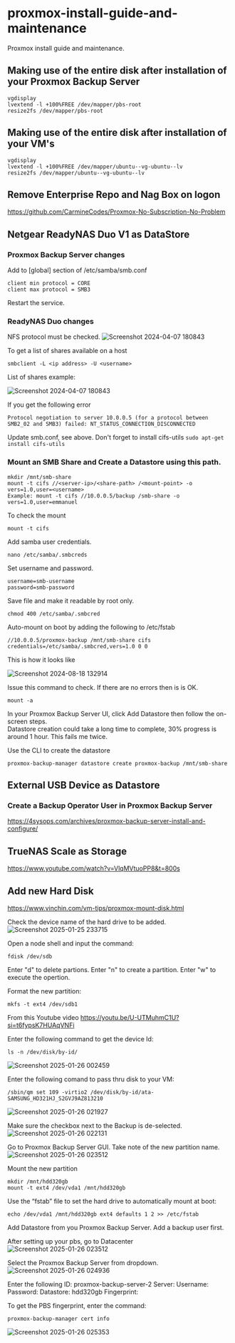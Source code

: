 # proxmox-install-guide-and-maintenance
Proxmox install guide and maintenance.

## Making use of the entire disk after installation of your Proxmox Backup Server
```
vgdisplay
lvextend -l +100%FREE /dev/mapper/pbs-root
resize2fs /dev/mapper/pbs-root
```

## Making use of the entire disk after installation of your VM's
```
vgdisplay
lvextend -l +100%FREE /dev/mapper/ubuntu--vg-ubuntu--lv
resize2fs /dev/mapper/ubuntu--vg-ubuntu--lv
```

## Remove Enterprise Repo and Nag Box on logon
https://github.com/CarmineCodes/Proxmox-No-Subscription-No-Problem

## Netgear ReadyNAS Duo V1 as DataStore
### Proxmox Backup Server changes
Add to [global] section of /etc/samba/smb.conf
```
client min protocol = CORE
client max protocol = SMB3
```
Restart the service.
### ReadyNAS Duo changes
NFS protocol must be checked.
![Screenshot 2024-04-07 180843](https://github.com/ejbaling/proxmox-install-and-maintenance/assets/3113782/dae1f6a9-d01e-483a-b888-9cd967b14cae)

To get a list of shares available on a host
```
smbclient -L <ip address> -U <username>
```
List of shares example:

![Screenshot 2024-04-07 180843](https://github.com/ejbaling/proxmox-install-and-maintenance/assets/3113782/999a4c8d-b6a8-4c00-b004-d29b134c73e7)

If you get the following error
```
Protocol negotiation to server 10.0.0.5 (for a protocol between SMB2_02 and SMB3) failed: NT_STATUS_CONNECTION_DISCONNECTED
```
Update smb.conf, see above. Don't forget to install cifs-utils `sudo apt-get install cifs-utils`
### Mount an SMB Share and Create a Datastore using this path.
```
mkdir /mnt/smb-share
mount -t cifs //<server-ip>/<share-path> /<mount-point> -o vers=1.0,user=<username>
Example: mount -t cifs //10.0.0.5/backup /smb-share -o vers=1.0,user=emmanuel
```
To check the mount
```
mount -t cifs
```
Add samba user credentials.
```
nano /etc/samba/.smbcreds
```
Set username and password.
```
username=smb-username
password=smb-password
```
Save file and make it readable by root only.
```
chmod 400 /etc/samba/.smbcred
```
Auto-mount on boot by adding the following to /etc/fstab
```
//10.0.0.5/proxmox-backup /mnt/smb-share cifs credentials=/etc/samba/.smbcred,vers=1.0 0 0
```
This is how it looks like

 ![Screenshot 2024-08-18 132914](https://github.com/user-attachments/assets/c39eb7c3-e3e3-45c8-b76a-cac3b204b230)

Issue this command to check. If there are no errors then is is OK.
```
mount -a
```
In your Proxmox Backup Server UI, click Add Datastore then follow the on-screen steps.  
Datastore creation could take a long time to complete, 30% progress is around 1 hour. This fails me twice.

Use the CLI to create the datastore
```
proxmox-backup-manager datastore create proxmox-backup /mnt/smb-share
```
## External USB Device as Datastore
### Create a Backup Operator User in Proxmox Backup Server
https://4sysops.com/archives/proxmox-backup-server-install-and-configure/

## TrueNAS Scale as Storage
https://www.youtube.com/watch?v=VlqMVtuoPP8&t=800s

## Add new Hard Disk
https://www.vinchin.com/vm-tips/proxmox-mount-disk.html

Check the device name of the hard drive to be added.
![Screenshot 2025-01-25 233715](https://github.com/user-attachments/assets/659863f5-bb62-4633-94ad-c995393c88c2)

Open a node shell and input the command:
```
fdisk /dev/sdb
```

Enter "d" to delete partions. Enter "n" to create a partition. Enter "w" to execute the opertion.

Format the new partition:
```
mkfs -t ext4 /dev/sdb1
```

From this Youtube video https://youtu.be/U-UTMuhmC1U?si=t6fypsK7HUAqVNFi

Enter the following command to get the device Id:
```
ls -n /dev/disk/by-id/
```
![Screenshot 2025-01-26 002459](https://github.com/user-attachments/assets/3054cd30-2596-45b8-a122-47c699e62666)

Enter the following comand to pass thru disk to your VM:
```
/sbin/qm set 109 -virtio2 /dev/disk/by-id/ata-SAMSUNG_HD321HJ_S2GVJ9AZ813210
```
![Screenshot 2025-01-26 021927](https://github.com/user-attachments/assets/d06db27c-cd07-418d-a01c-1cc10c1d24e6)

Make sure the checkbox next to the Backup is de-selected.
![Screenshot 2025-01-26 022131](https://github.com/user-attachments/assets/044d2b52-ca95-463a-b78f-84578049f4bc)

Go to Proxmox Backup Server GUI. Take note of the new partition name.
![Screenshot 2025-01-26 023512](https://github.com/user-attachments/assets/b3cdbe69-7d3f-46c4-ae27-748c1d28ede7)

Mount the new partition

```
mkdir /mnt/hdd320gb
mount -t ext4 /dev/vda1 /mnt/hdd320gb
```

Use the “fstab” file to set the hard drive to automatically mount at boot:
```
echo /dev/vda1 /mnt/hdd320gb ext4 defaults 1 2 >> /etc/fstab
```

Add Datastore from you Proxmox Backup Server. Add a backup user first.

After setting up your pbs, go to Datacenter
![Screenshot 2025-01-26 023512](https://github.com/user-attachments/assets/af0faedc-11ad-4aab-be96-0ad8a0a587f9)

Select the Proxmox Backup Server from dropdown.
![Screenshot 2025-01-26 024936](https://github.com/user-attachments/assets/a331e742-f62f-4c05-aa30-e3645620786f)

Enter the following
ID: proxmox-backup-server-2
Server: <server-ip-address>
Username: <backup-username>
Password: <backup-password>
Datastore: hdd320gb
Fingerprint: <fingerprint>

To get the PBS fingerprint, enter the command:
```
proxmox-backup-manager cert info
```

![Screenshot 2025-01-26 025353](https://github.com/user-attachments/assets/57de81c4-b91b-43b1-9edf-fe97cd8b915b)




